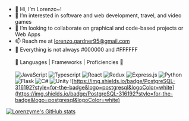- 👋 Hi, I’m Lorenzo~!
- 👀 I’m interested in software and web development, travel, and video games
- 💞️ I’m looking to collaborate on graphical and code-based projects or Web Apps
- 📫 Reach me at lorenzo.gardner95@gmail.com
- 🤣 Everything is not always #000000 and #FFFFFF
<br><br>
🌱 Languages | Frameworks | Proficiencies 📏 <br><br>
![JavaScript](https://img.shields.io/badge/javascript-%23323330.svg?style=for-the-badge&logo=javascript&logoColor=%23F7DF1E)
![Typescript](https://img.shields.io/badge/TypeScript-007ACC?style=for-the-badge&logo=typescript&logoColor=white)
![React](https://img.shields.io/badge/react-%2320232a.svg?style=for-the-badge&logo=react&logoColor=%2361DAFB)
![Redux](https://img.shields.io/badge/redux-%23593d88.svg?style=for-the-badge&logo=redux&logoColor=white)
![Express.js](https://img.shields.io/badge/express.js-%23404d59.svg?style=for-the-badge&logo=express&logoColor=%2361DAFB)
![Python](https://img.shields.io/badge/python-3670A0?style=for-the-badge&logo=python&logoColor=ffdd54)
![Flask](https://img.shields.io/badge/flask-%23000.svg?style=for-the-badge&logo=flask&logoColor=white)
![C#](https://img.shields.io/badge/c%23-%23239120.svg?style=for-the-badge&logo=csharp&logoColor=white)
![Unity](https://img.shields.io/badge/unity-%23000000.svg?style=for-the-badge&logo=unity&logoColor=white)
![https://img.shields.io/badge/PostgreSQL-316192?style=for-the-badge&logo=postgresql&logoColor=white](https://img.shields.io/badge/PostgreSQL-316192?style=for-the-badge&logo=postgresql&logoColor=white)

[![Lorenzyme's GitHub stats](https://github-readme-stats.vercel.app/api/top-langs?username=lorenzyme&hide=html,scss,stylus,blade,jupyter%20notebook,css,shell,batchfile,dockerfile,typescript&theme=algolia&show_icons=true)](https://github.com/lorenzyme)
